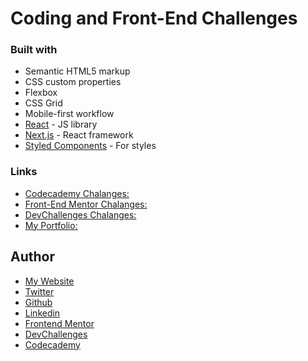 # Coding and Front-End Challenges

### Built with

- Semantic HTML5 markup
- CSS custom properties
- Flexbox
- CSS Grid
- Mobile-first workflow
- [React](https://reactjs.org/) - JS library
- [Next.js](https://nextjs.org/) - React framework
- [Styled Components](https://styled-components.com/) - For styles

### Links

-  [Codecademy Chalanges:](https://your-solution-url.com)
-  [Front-End Mentor Chalanges:](https://your-solution-url.com)
-  [DevChallenges Chalanges:](https://your-solution-url.com)
-  [My Portfolio:](https://ismailcourr.ml)

## Author

-  [My Website](https://www.ismailcourr.ml)
-  [Twitter](https://www.twitter.com/ismailcourr)
-  [Github](https://github.com/Ismailco)
-  [Linkedin](https://www.linkedin.com/in/ismailcourr/)
-  [Frontend Mentor](https://www.frontendmentor.io/profile/yourusername)
-  [DevChallenges](https://devchallenges.io/portfolio/Ismailco)
-  [Codecademy](https://www.codecademy.com/profiles/Digitalcitizen96)
 
